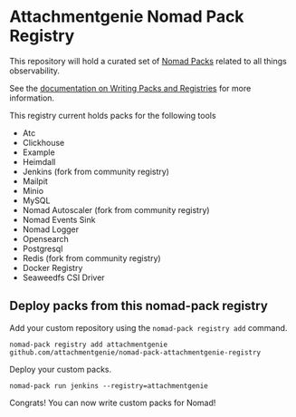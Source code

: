 # Attachmentgenie Nomad Pack Registry

This repository will hold a curated set of [Nomad Packs](https://github.com/hashicorp/nomad-pack) related to all things observability.

See the [documentation on Writing Packs and Registries](https://github.com/hashicorp/nomad-pack/blob/main/docs/writing-packs.md) for more information.

This registry current holds packs for the following tools

* Atc
* Clickhouse
* Example
* Heimdall
* Jenkins  (fork from community registry)
* Mailpit
* Minio
* MySQL
* Nomad Autoscaler  (fork from community registry)
* Nomad Events Sink
* Nomad Logger
* Opensearch
* Postgresql
* Redis  (fork from community registry)
* Docker Registry
* Seaweedfs CSI Driver

## Deploy packs from this nomad-pack registry

Add your custom repository using the `nomad-pack registry add` command.

```
nomad-pack registry add attachmentgenie github.com/attachmentgenie/nomad-pack-attachmentgenie-registry
```

Deploy your custom packs.

```
nomad-pack run jenkins --registry=attachmentgenie
```

Congrats! You can now write custom packs for Nomad!